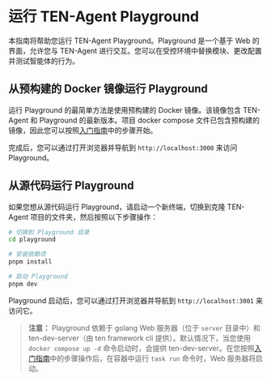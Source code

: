 # 运行 TEN-Agent Playground

本指南将帮助您运行 TEN-Agent Playground。Playground 是一个基于 Web 的界面，允许您与 TEN-Agent 进行交互。您可以在受控环境中替换模块、更改配置并测试智能体的行为。

## 从预构建的 Docker 镜像运行 Playground

运行 Playground 的最简单方法是使用预构建的 Docker 镜像。该镜像包含 TEN-Agent 和 Playground 的最新版本。项目 docker compose 文件已包含预构建的镜像，因此您可以按照[入门指南](https://doc.theten.ai/ten-agent/getting_started)中的步骤开始。

完成后，您可以通过打开浏览器并导航到 `http://localhost:3000` 来访问 Playground。

## 从源代码运行 Playground

如果您想从源代码运行 Playground，请启动一个新终端，切换到克隆 TEN-Agent 项目的文件夹，然后按照以下步骤操作：

```bash
# 切换到 Playground 目录
cd playground

# 安装依赖项
pnpm install

# 启动 Playground
pnpm dev
```

Playground 启动后，您可以通过打开浏览器并导航到 `http://localhost:3001` 来访问它。

> **注意：** Playground 依赖于 golang Web 服务器（位于 `server` 目录中）和 ten-dev-server（由 ten framework cli 提供）。默认情况下，当您使用 `docker compose up -d` 命令启动时，会提供 ten-dev-server。在您按照[入门指南](https://doc.theten.ai/ten-agent/getting_started)中的步骤操作后，在容器中运行 `task run` 命令时，Web 服务器将启动。
